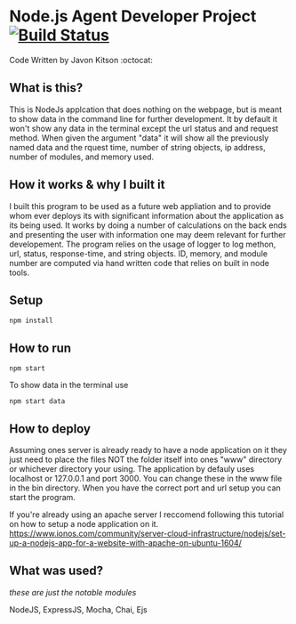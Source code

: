 # Node.js Agent Developer Project [![Build Status](https://travis-ci.com/kidc12/Node.js-Agent-Developer-Project.svg?branch=master)](https://travis-ci.com/kidc12/Node.js-Agent-Developer-Project)
Code Written by Javon Kitson :octocat:  

## What is this?
This is NodeJs applcation that does nothing on the webpage, but is meant to show data in the command line for further development. It by default it won't show any data in the terminal except the url status and and request method. When given the argument "data" it will show all the previously named data and the rquest time, number of string objects, ip address, number of modules, and memory used.

## How it works & why I built it
I built this program to be used as a future web appliation and to provide whom ever deploys its with significant information about the application as its being used. It works by doing a number of calculations on the back ends and presenting the user with information one may deem relevant for further developement. The program relies on the usage of logger to log methon, url, status, response-time, and string objects. ID, memory, and module number are computed via hand written code that relies on built in node tools. 

## Setup
```npm install```

## How to run
```npm start```
    
To show data in the terminal use

```npm start data```

## How to deploy
Assuming ones server is already ready to have a node application on it they just need to place the files NOT the folder itself into ones "www" directory or whichever directory your using. The application by defauly uses localhost or 127.0.0.1 and port 3000. You can change these in the www file in the bin directory. When you have the correct port and url setup you can start the program.

If you're already using an apache server I reccomend following this tutorial on how to setup a node application on it. https://www.ionos.com/community/server-cloud-infrastructure/nodejs/set-up-a-nodejs-app-for-a-website-with-apache-on-ubuntu-1604/

## What was used?
*these are just the notable modules*

NodeJS, ExpressJS, Mocha, Chai, Ejs
